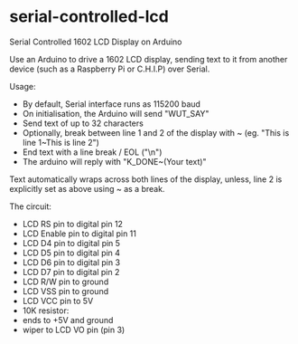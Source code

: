 # serial-controlled-lcd
Serial Controlled 1602 LCD Display on Arduino


Use an Arduino to drive a 1602 LCD display, sending text to it from another device (such as a Raspberry Pi or C.H.I.P) over Serial.

Usage:
* By default, Serial interface runs as 115200 baud
* On initialisation, the Arduino will send "WUT_SAY"
* Send text of up to 32 characters
* Optionally, break between line 1 and 2 of the display with ~ (eg. "This is line 1~This is line 2")
* End text with a line break / EOL ("\n")
* The arduino will reply with "K_DONE~(Your text)"

Text automatically wraps across both lines of the display, unless, line 2 is explicitly set as above using ~ as a break.


The circuit:
* LCD RS pin to digital pin 12
* LCD Enable pin to digital pin 11
* LCD D4 pin to digital pin 5
* LCD D5 pin to digital pin 4
* LCD D6 pin to digital pin 3
* LCD D7 pin to digital pin 2
* LCD R/W pin to ground
* LCD VSS pin to ground
* LCD VCC pin to 5V
* 10K resistor:
* ends to +5V and ground
* wiper to LCD VO pin (pin 3)